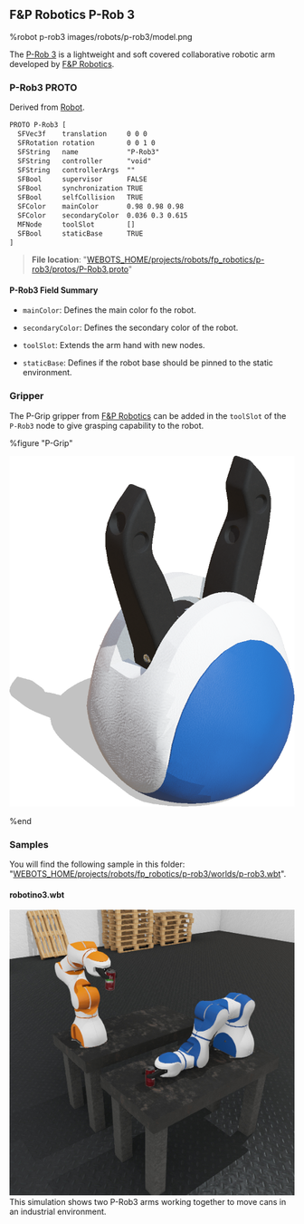 ## F&P Robotics P-Rob 3

%robot p-rob3 images/robots/p-rob3/model.png

The [P-Rob 3](https://www.fp-robotics.com/en/p-rob) is a lightweight and soft covered collaborative robotic arm developed by [F&P Robotics](https://www.fp-robotics.com/en/).

### P-Rob3 PROTO

Derived from [Robot](../reference/robot.md).

```
PROTO P-Rob3 [
  SFVec3f    translation     0 0 0
  SFRotation rotation        0 0 1 0
  SFString   name            "P-Rob3"
  SFString   controller      "void"
  SFString   controllerArgs  ""
  SFBool     supervisor      FALSE
  SFBool     synchronization TRUE
  SFBool     selfCollision   TRUE
  SFColor    mainColor       0.98 0.98 0.98
  SFColor    secondaryColor  0.036 0.3 0.615
  MFNode     toolSlot        []
  SFBool     staticBase      TRUE
]
```

> **File location**: "[WEBOTS\_HOME/projects/robots/fp\_robotics/p-rob3/protos/P-Rob3.proto](https://github.com/cyberbotics/webots/tree/master/projects/robots/fp_robotics/p-rob3/protos/P-Rob3.proto)"

#### P-Rob3 Field Summary

- `mainColor`: Defines the main color fo the robot.

- `secondaryColor`: Defines the secondary color of the robot.

- `toolSlot`: Extends the arm hand with new nodes.

- `staticBase`: Defines if the robot base should be pinned to the static environment.

### Gripper

The P-Grip gripper from [F&P Robotics](https://www.fp-robotics.com/en/) can be added in the `toolSlot` of the `P-Rob3` node to give grasping capability to the robot.

%figure "P-Grip"

![pioneer3at_wheels.png](images/robots/p-rob3/p_grip.png)

%end

### Samples

You will find the following sample in this folder: "[WEBOTS\_HOME/projects/robots/fp\_robotics/p-rob3/worlds/p-rob3.wbt](https://github.com/cyberbotics/webots/tree/master/projects/robots/fp_robotics/p-rob3/worlds/p-rob3.wbt)".

#### robotino3.wbt

![p-rob3.wbt.jpg](images/robots/p-rob3/p-rob3.wbt.jpg) This simulation shows two P-Rob3 arms working together to move cans in an industrial environment.
